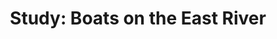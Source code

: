 ---
id:         Y2014003
title:      "Study: Boats on the East River"
path:       boats
tags:
  - interactive
---